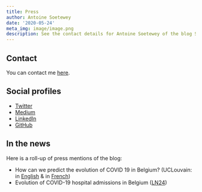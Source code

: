 ```yaml
---
title: Press
author: Antoine Soetewey
date: '2020-05-24'
meta_img: image/image.png
description: See the contact details for Antoine Soetewey of the blog Stats and R, and a roll-up of press mentions
---
```


## Contact

You can contact me [here](/contact/).

## Social profiles

* [Twitter](https://twitter.com/statsandr)
* [Medium](https://medium.com/@ant.soetewey)
* [LinkedIn](https://www.linkedin.com/in/antoinesoetewey/)
* [GitHub](https://github.com/AntoineSoetewey)

## In the news

Here is a roll-up of press mentions of the blog:

* How can we predict the evolution of COVID 19 in Belgium? (UCLouvain: in [English](https://uclouvain.be/fr/instituts-recherche/lidam/actualites/how-can-we-predict-the-evolution-of-covid-19-in-belgium.html) & in [French](https://uclouvain.be/fr/decouvrir/comment-peut-on-prevoir-l-evolution-du-covid-19-en-belgique%26nbsp%3B.html))
* Evolution of COVID-19 hospital admissions in Belgium ([LN24](https://www.facebook.com/watch/live/?v=1173890509637511))
